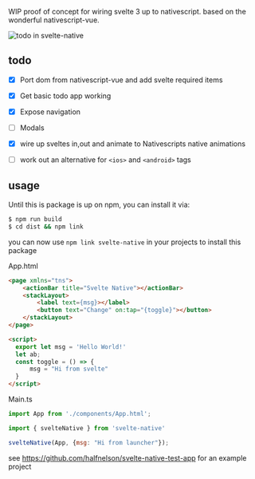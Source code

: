 WIP proof of concept for wiring svelte 3 up to nativescript. based on the wonderful nativescript-vue.

![todo in svelte-native](https://raw.githubusercontent.com/halfnelson/svelte-native/master/nativescript-svelte-todo.gif)

## todo

 - [x] Port dom from nativescript-vue and add svelte required items
 - [x] Get basic todo app working
 - [x] Expose navigation
 - [ ] Modals
 - [x] wire up sveltes in,out and animate to Nativescripts native animations
 - [ ] work out an alternative for `<ios>` and `<android>` tags



## usage

Until this is package is up on npm, you can install it via:

```bash
$ npm run build
$ cd dist && npm link
```
you can now use `npm link svelte-native` in your projects to install this package

App.html
```html
<page xmlns="tns">
    <actionBar title="Svelte Native"></actionBar>
    <stackLayout>
        <label text={msg}></label>
        <button text="Change" on:tap="{toggle}"></button>
    </stackLayout>
</page>

<script>
  export let msg = 'Hello World!'
  let ab;
  const toggle = () => {
      msg = "Hi from svelte"
  }
</script>
```

Main.ts
```js
import App from './components/App.html';

import { svelteNative } from 'svelte-native'

svelteNative(App, {msg: "Hi from launcher"});
```


see https://github.com/halfnelson/svelte-native-test-app for an example project
